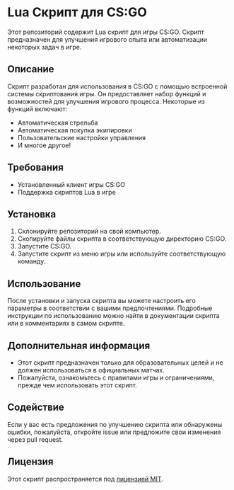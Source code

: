 # Lua Скрипт для CS:GO

Этот репозиторий содержит Lua скрипт для игры CS:GO. Скрипт предназначен для улучшения игрового опыта или автоматизации некоторых задач в игре.

## Описание

Скрипт разработан для использования в CS:GO с помощью встроенной системы скриптования игры. Он предоставляет набор функций и возможностей для улучшения игрового процесса. Некоторые из функций включают:

- Автоматическая стрельба
- Автоматическая покупка экипировки
- Пользовательские настройки управления
- И многое другое!

## Требования

- Установленный клиент игры CS:GO
- Поддержка скриптов Lua в игре

## Установка

1. Склонируйте репозиторий на свой компьютер.
2. Скопируйте файлы скрипта в соответствующую директорию CS:GO.
3. Запустите CS:GO.
4. Запустите скрипт из меню игры или используйте соответствующую команду.

## Использование

После установки и запуска скрипта вы можете настроить его параметры в соответствии с вашими предпочтениями. Подробные инструкции по использованию можно найти в документации скрипта или в комментариях в самом скрипте.

## Дополнительная информация

- Этот скрипт предназначен только для образовательных целей и не должен использоваться в официальных матчах.
- Пожалуйста, ознакомьтесь с правилами игры и ограничениями, прежде чем использовать этот скрипт.

## Содействие

Если у вас есть предложения по улучшению скрипта или обнаружены ошибки, пожалуйста, откройте issue или предложите свои изменения через pull request.

## Лицензия

Этот скрипт распространяется под [лицензией MIT](LICENSE).
